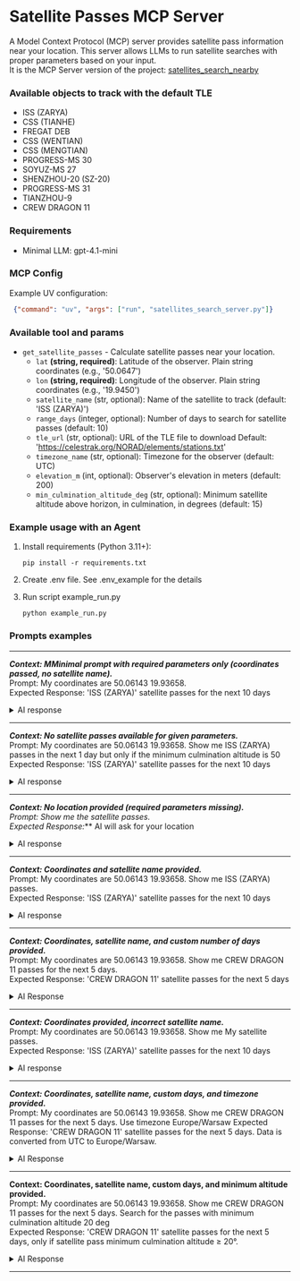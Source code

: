 # Satellite Passes MCP Server
A Model Context Protocol (MCP) server provides satellite pass information near your location. This server allows LLMs to run satellite searches with proper parameters based on your input.  
It is the MCP Server version of the project: [satellites_search_nearby](https://github.com/wojtek9502/satellites_search_nearby)

### Available objects to track with the default TLE
- ISS (ZARYA)  
- CSS (TIANHE)  
- FREGAT DEB  
- CSS (WENTIAN)  
- CSS (MENGTIAN)  
- PROGRESS-MS 30  
- SOYUZ-MS 27  
- SHENZHOU-20 (SZ-20)  
- PROGRESS-MS 31  
- TIANZHOU-9  
- CREW DRAGON 11

### Requirements
- Minimal LLM: gpt-4.1-mini

### MCP Config

Example UV configuration:
```json
 {"command": "uv", "args": ["run", "satellites_search_server.py"]}
```

### Available tool and params
- `get_satellite_passes` - Calculate satellite passes near your location.
  - `lat` **(string, required)**: Latitude of the observer. Plain string coordinates (e.g., '50.0647')
  - `lon` **(string, required)**: Longitude of the observer. Plain string coordinates (e.g., '19.9450')
  - `satellite_name` (str, optional): Name of the satellite to track (default: 'ISS (ZARYA)')
  - `range_days` (integer, optional): Number of days to search for satellite passes (default: 10)
  - `tle_url` (str, optional): URL of the TLE file to download Default: 'https://celestrak.org/NORAD/elements/stations.txt'
  - `timezone_name` (str, optional): Timezone for the observer (default: UTC)
  - `elevation_m` (int, optional): Observer's elevation in meters (default: 200)
  - `min_culmination_altitude_deg` (str, optional): Minimum satellite altitude above horizon, in culmination, in degrees (default: 15)

### Example usage with an Agent
1. Install requirements (Python 3.11+):
    ```shell
    pip install -r requirements.txt
    ```

2. Create .env file. See .env_example for the details

3. Run script example_run.py
    ```shell
    python example_run.py
    ```

### Prompts examples

---  
***Context: MMinimal prompt with required parameters only (coordinates passed, no satellite name).***   
Prompt: My coordinates are 50.06143 19.93658.  
Expected Response: 'ISS (ZARYA)' satellite passes for the next 10 days  

<details>
<summary>AI response</summary>

```text
Passes of satellite 'ISS (ZARYA)' over location (50.06143, 19.93658) during the next 10 days:

| Satellite   | Start (UTC)                | Altitude   | Azimuth   | Culmination (UTC)          | Altitude   | Azimuth   | End (UTC)                  | Altitude   | Azimuth   |
|-------------|----------------------------|------------|-----------|----------------------------|------------|-----------|----------------------------|------------|-----------|
| ISS (ZARYA) | 2025-08-19 02:55:23 +00:00 | 0.0°       | 201.3°    | 2025-08-19 03:00:10 +00:00 | 16.1°      | 139.2°    | 2025-08-19 03:04:59 +00:00 | -0.0°      | 77.3°     |
| ISS (ZARYA) | 2025-08-21 02:54:29 +00:00 | 0.0°       | 222.6°    | 2025-08-21 02:59:44 +00:00 | 32.4°      | 147.8°    | 2025-08-21 03:05:00 +00:00 | -0.0°      | 73.2°     |
| ISS (ZARYA) | 2025-08-22 02:06:22 +00:00 | 0.0°       | 211.6°    | 2025-08-22 02:11:25 +00:00 | 22.4°      | 143.1°    | 2025-08-22 02:16:29 +00:00 | -0.0°      | 74.8°     |
| ISS (ZARYA) | 2025-08-23 01:18:23 +00:00 | 0.0°       | 199.5°    | 2025-08-23 01:23:07 +00:00 | 15.2°      | 138.5°    | 2025-08-23 01:27:52 +00:00 | -0.0°      | 77.8°     |
| ISS (ZARYA) | 2025-08-23 02:53:56 +00:00 | 0.0°       | 240.8°    | 2025-08-23 02:59:22 +00:00 | 62.4°      | 156.8°    | 2025-08-23 03:04:49 +00:00 | -0.0°      | 72.9°     |
| ISS (ZARYA) | 2025-08-24 02:05:33 +00:00 | 0.0°       | 231.3°    | 2025-08-24 02:10:55 +00:00 | 44.2°      | 151.8°    | 2025-08-24 02:16:17 +00:00 | -0.0°      | 72.6°     |
| ISS (ZARYA) | 2025-08-25 01:17:15 +00:00 | 0.0°       | 221.0°    | 2025-08-25 01:22:29 +00:00 | 30.7°      | 147.0°    | 2025-08-25 01:27:44 +00:00 | -0.0°      | 73.4°     |
| ISS (ZARYA) | 2025-08-25 02:53:34 +00:00 | 0.0°       | 256.4°    | 2025-08-25 02:59:01 +00:00 | 82.6°      | 345.7°    | 2025-08-25 03:04:30 +00:00 | -0.0°      | 76.0°     |
| ISS (ZARYA) | 2025-08-26 00:29:04 +00:00 | 0.0°       | 209.8°    | 2025-08-26 00:34:04 +00:00 | 21.2°      | 142.4°    | 2025-08-26 00:39:06 +00:00 | -0.0°      | 75.2°     |
| ISS (ZARYA) | 2025-08-26 02:05:01 +00:00 | 0.0°       | 248.3°    | 2025-08-26 02:10:28 +00:00 | 79.6°      | 161.2°    | 2025-08-26 02:15:56 +00:00 | -0.0°      | 73.9°     |
```
</details>

---
***Context: No satellite passes available for given parameters.***  
Prompt: My coordinates are 50.06143 19.93658. Show me ISS (ZARYA) passes  in the next 1 day but only if the minimum culmination altitude is 50  
Expected Response: 'ISS (ZARYA)' satellite passes for the next 10 days  
<details>
<summary>AI response</summary>

```text
PYA) | 2025-08-26 02:05:01 +00:00 | 0.0°       | 248.3°    | 2025-08-26 02:10:28 +00:00 | 79.6°      | 161.2°    | 2025-08-26 02:15:56 +00:00 | -0.0°      | 73.9°     |
```
</details>

--- 
***Context: No location provided (required parameters missing).**  
Prompt: Show me the satellite passes.  
Expected Response:*** AI will ask for your location  

<details>
<summary>AI response</summary>

```text
There are no ISS (ZARYA) passes over your location (50.06143, 19.93658) in the next 1 day with a minimum culmination altitude of 50 degrees.
```
</details>

--- 
***Context: Coordinates and satellite name provided.***  
Prompt: My coordinates are 50.06143 19.93658. Show me ISS (ZARYA) passes.  
Expected Response: 'ISS (ZARYA)' satellite passes for the next 10 days  
<details>
<summary>AI response</summary>

```text
Passes of satellite 'ISS (ZARYA)' over location (50.06143, 19.93658) during the next 10 days.

| Satellite   | Start (UTC)                | Altitude   | Azimuth   | Culmination (UTC)          | Altitude   | Azimuth   | End (UTC)                  | Altitude   | Azimuth   |
|-------------|----------------------------|------------|-----------|----------------------------|------------|-----------|----------------------------|------------|-----------|
| ISS (ZARYA) | 2025-08-19 02:55:23 +00:00 | 0.0°       | 201.3°    | 2025-08-19 03:00:10 +00:00 | 16.1°      | 139.2°    | 2025-08-19 03:04:59 +00:00 | -0.0°      | 77.3°     |
| ISS (ZARYA) | 2025-08-21 02:54:29 +00:00 | 0.0°       | 222.6°    | 2025-08-21 02:59:44 +00:00 | 32.4°      | 147.8°    | 2025-08-21 03:05:00 +00:00 | -0.0°      | 73.2°     |
| ISS (ZARYA) | 2025-08-22 02:06:22 +00:00 | 0.0°       | 211.6°    | 2025-08-22 02:11:24 +00:00 | 22.4°      | 143.1°    | 2025-08-22 02:16:29 +00:00 | -0.0°      | 74.8°     |
| ISS (ZARYA) | 2025-08-23 01:18:23 +00:00 | 0.0°       | 199.5°    | 2025-08-23 01:23:07 +00:00 | 15.2°      | 138.6°    | 2025-08-23 01:27:52 +00:00 | -0.0°      | 77.8°     |
| ISS (ZARYA) | 2025-08-23 02:53:56 +00:00 | 0.0°       | 240.8°    | 2025-08-23 02:59:22 +00:00 | 62.4°      | 156.6°    | 2025-08-23 03:04:49 +00:00 | -0.0°      | 72.9°     |
| ISS (ZARYA) | 2025-08-24 02:05:33 +00:00 | 0.0°       | 231.3°    | 2025-08-24 02:10:54 +00:00 | 44.2°      | 151.9°    | 2025-08-24 02:16:17 +00:00 | -0.0°      | 72.6°     |
| ISS (ZARYA) | 2025-08-25 01:17:15 +00:00 | 0.0°       | 221.0°    | 2025-08-25 01:22:29 +00:00 | 30.7°      | 147.1°    | 2025-08-25 01:27:44 +00:00 | -0.0°      | 73.4°     |
| ISS (ZARYA) | 2025-08-25 02:53:34 +00:00 | 0.0°       | 256.4°    | 2025-08-25 02:59:01 +00:00 | 82.6°      | 346.4°    | 2025-08-25 03:04:30 +00:00 | -0.0°      | 76.0°     |
| ISS (ZARYA) | 2025-08-26 00:29:04 +00:00 | 0.0°       | 209.8°    | 2025-08-26 00:34:05 +00:00 | 21.2°      | 142.3°    | 2025-08-26 00:39:06 +00:00 | -0.0°      | 75.2°     |
| ISS (ZARYA) | 2025-08-26 02:05:01 +00:00 | 0.0°       | 248.3°    | 2025-08-26 02:10:28 +00:00 | 79.6°      | 160.7°    | 2025-08-26 02:15:56 +00:00 | -0.0°      | 73.9°     |
```
</details>

--- 
***Context: Coordinates, satellite name, and custom number of days provided.***  
Prompt: My coordinates are 50.06143 19.93658. Show me CREW DRAGON 11 passes for the next 5 days.  
Expected Response: 'CREW DRAGON 11' satellite passes for the next 5 days  

<details>
<summary>AI Response</summary>

```text
Passes of satellite 'CREW DRAGON 11' over location (50.06143, 19.93658) during the next 5 days:

| Satellite      | Start (UTC)                | Altitude   | Azimuth   | Culmination (UTC)          | Altitude   | Azimuth   | End (UTC)                  | Altitude   | Azimuth   |
|----------------|----------------------------|------------|-----------|----------------------------|------------|-----------|----------------------------|------------|-----------|
| CREW DRAGON 11 | 2025-08-19 02:55:25 +00:00 | 0.0°       | 201.3°    | 2025-08-19 03:00:12 +00:00 | 16.2°      | 139.2°    | 2025-08-19 03:05:01 +00:00 | -0.0°      | 77.3°     |
| CREW DRAGON 11 | 2025-08-21 02:54:33 +00:00 | 0.0°       | 222.6°    | 2025-08-21 02:59:48 +00:00 | 32.5°      | 147.8°    | 2025-08-21 03:05:05 +00:00 | -0.0°      | 73.2°     |
```
</details>


--- 
***Context: Coordinates provided, incorrect satellite name.***  
Prompt: My coordinates are 50.06143 19.93658. Show me My satellite passes.  
Expected Response: 'ISS (ZARYA)' satellite passes for the next 10 days  

<details>
<summary>AI response</summary>

```text
Passes of satellite 'ISS (ZARYA)' over location (50.06143, 19.93658) during the next 10 days.

| Satellite   | Start (UTC)                | Altitude   | Azimuth   | Culmination (UTC)          | Altitude   | Azimuth   | End (UTC)                  | Altitude   | Azimuth   |
|-------------|----------------------------|------------|-----------|----------------------------|------------|-----------|----------------------------|------------|-----------|
| ISS (ZARYA) | 2025-08-19 02:55:23 +00:00 | 0.0°       | 201.3°    | 2025-08-19 03:00:10 +00:00 | 16.1°      | 139.2°    | 2025-08-19 03:04:59 +00:00 | -0.0°      | 77.3°     |
| ISS (ZARYA) | 2025-08-21 02:54:29 +00:00 | 0.0°       | 222.6°    | 2025-08-21 02:59:44 +00:00 | 32.4°      | 147.8°    | 2025-08-21 03:05:00 +00:00 | -0.0°      | 73.2°     |
| ISS (ZARYA) | 2025-08-22 02:06:22 +00:00 | 0.0°       | 211.6°    | 2025-08-22 02:11:24 +00:00 | 22.4°      | 143.1°    | 2025-08-22 02:16:29 +00:00 | -0.0°      | 74.8°     |
| ISS (ZARYA) | 2025-08-23 01:18:23 +00:00 | 0.0°       | 199.5°    | 2025-08-23 01:23:07 +00:00 | 15.2°      | 138.6°    | 2025-08-23 01:27:52 +00:00 | -0.0°      | 77.8°     |
| ISS (ZARYA) | 2025-08-23 02:53:56 +00:00 | 0.0°       | 240.8°    | 2025-08-23 02:59:22 +00:00 | 62.4°      | 156.6°    | 2025-08-23 03:04:49 +00:00 | -0.0°      | 72.9°     |
| ISS (ZARYA) | 2025-08-24 02:05:33 +00:00 | 0.0°       | 231.3°    | 2025-08-24 02:10:54 +00:00 | 44.2°      | 151.9°    | 2025-08-24 02:16:17 +00:00 | -0.0°      | 72.6°     |
| ISS (ZARYA) | 2025-08-25 01:17:15 +00:00 | 0.0°       | 221.0°    | 2025-08-25 01:22:29 +00:00 | 30.7°      | 147.1°    | 2025-08-25 01:27:44 +00:00 | -0.0°      | 73.4°     |
| ISS (ZARYA) | 2025-08-25 02:53:34 +00:00 | 0.0°       | 256.4°    | 2025-08-25 02:59:01 +00:00 | 82.6°      | 346.4°    | 2025-08-25 03:04:30 +00:00 | -0.0°      | 76.0°     |
| ISS (ZARYA) | 2025-08-26 00:29:04 +00:00 | 0.0°       | 209.8°    | 2025-08-26 00:34:05 +00:00 | 21.2°      | 142.3°    | 2025-08-26 00:39:06 +00:00 | -0.0°      | 75.2°     |
| ISS (ZARYA) | 2025-08-26 02:05:01 +00:00 | 0.0°       | 248.3°    | 2025-08-26 02:10:28 +00:00 | 79.6°      | 160.7°    | 2025-08-26 02:15:56 +00:00 | -0.0°      | 73.9°     |
```
</details>


--- 
***Context: Coordinates, satellite name, custom days, and timezone provided.***  
Prompt: My coordinates are 50.06143 19.93658. Show me CREW DRAGON 11 passes for the next 5 days. Use timezone Europe/Warsaw 
Expected Response: 'CREW DRAGON 11' satellite passes for the next 5 days. Data is converted from UTC to Europe/Warsaw.  

<details>
<summary>AI Response</summary>

```text
Passes of satellite 'CREW DRAGON 11' over location (50.06143, 19.93658) during the next 5 days:

| Satellite      | Start (Europe/Warsaw)      | Altitude   | Azimuth   | Culmination (Europe/Warsaw)   | Altitude   | Azimuth   | End (Europe/Warsaw)        | Altitude   | Azimuth   |
|----------------|----------------------------|------------|-----------|-------------------------------|------------|-----------|----------------------------|------------|-----------|
| CREW DRAGON 11 | 2025-08-19 04:55:25 +02:00 | 0.0°       | 201.3°    | 2025-08-19 05:00:12 +02:00    | 16.2°      | 139.2°    | 2025-08-19 05:05:01 +02:00 | -0.0°      | 77.3°     |
| CREW DRAGON 11 | 2025-08-21 04:54:33 +02:00 | 0.0°       | 222.6°    | 2025-08-21 04:59:48 +02:00    | 32.5°      | 147.8°    | 2025-08-21 05:05:05 +02:00 | -0.0°      | 73.2°     |
```
</details>


--- 
**Context: Coordinates, satellite name, custom days, and minimum altitude provided.**  
Prompt: My coordinates are 50.06143 19.93658. Show me CREW DRAGON 11 passes for the next 5 days. Search for the passes with minimum culmination altitude 20 deg  
Expected Response: 'CREW DRAGON 11' satellite passes for the next 5 days, only if satellite pass minimum culmination altitude ≥ 20°.
<details>
<summary>AI Response</summary>

```text
Passes of satellite 'CREW DRAGON 11' over location (50.06143, 19.93658) during the next 5 days:

| Satellite      | Start (UTC)                | Altitude   | Azimuth   | Culmination (UTC)          | Altitude   | Azimuth   | End (UTC)                  | Altitude   | Azimuth   |
|----------------|----------------------------|------------|-----------|----------------------------|------------|-----------|----------------------------|------------|-----------|
| CREW DRAGON 11 | 2025-08-21 02:54:33 +00:00 | 0.0°       | 222.6°    | 2025-08-21 02:59:48 +00:00 | 32.5°      | 147.8°    | 2025-08-21 03:05:05 +00:00 | -0.0°      | 73.2°     |
```
</details>

--- 